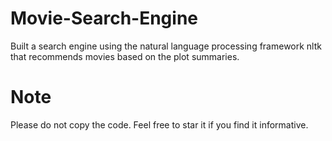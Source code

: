 # Movie-Search-Engine

Built a search engine using the natural language processing framework nltk that recommends movies based on the plot summaries.

# Note
Please do not copy the code. Feel free to star it if you find it informative.
